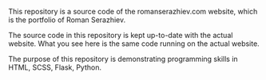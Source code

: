 This repository is a source code of the romanserazhiev.com website, which is the portfolio of Roman Serazhiev.

The source code in this repository is kept up-to-date with the actual website. What you see here is the same code running on the actual website.

The purpose of this repository is demonstrating programming skills in HTML, SCSS, Flask, Python.